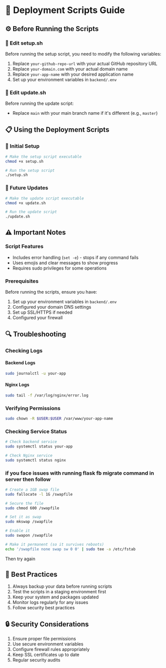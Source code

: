# 🚀 Deployment Scripts Guide


## ⚙️ Before Running the Scripts

### 📝 Edit setup.sh

Before running the setup script, you need to modify the following variables:

1. Replace `your-github-repo-url` with your actual GitHub repository URL
2. Replace `your-domain.com` with your actual domain name
3. Replace `your-app-name` with your desired application name
4. Set up your environment variables in `backend/.env`

### 📝 Edit update.sh

Before running the update script:
- Replace `main` with your main branch name if it's different (e.g., `master`)


## 📋 Using the Deployment Scripts

### 🔧 Initial Setup

```bash
# Make the setup script executable
chmod +x setup.sh

# Run the setup script
./setup.sh
```

### 🔄 Future Updates

```bash
# Make the update script executable
chmod +x update.sh

# Run the update script
./update.sh
```


## ⚠️ Important Notes

### Script Features
- Includes error handling (`set -e`) - stops if any command fails
- Uses emojis and clear messages to show progress
- Requires sudo privileges for some operations

### Prerequisites
Before running the scripts, ensure you have:
1. Set up your environment variables in `backend/.env`
2. Configured your domain DNS settings
3. Set up SSL/HTTPS if needed
4. Configured your firewall

## 🔍 Troubleshooting

### Checking Logs

#### Backend Logs
```bash
sudo journalctl -u your-app
```

#### Nginx Logs
```bash
sudo tail -f /var/log/nginx/error.log
```

### Verifying Permissions
```bash
sudo chown -R $USER:$USER /var/www/your-app-name
```

### Checking Service Status
```bash
# Check backend service
sudo systemctl status your-app

# Check Nginx service
sudo systemctl status nginx

```

### if you face issues with running flask fb migrate command in server then follow
```bash
# Create a 1GB swap file
sudo fallocate -l 1G /swapfile

# Secure the file
sudo chmod 600 /swapfile

# Set it as swap
sudo mkswap /swapfile

# Enable it
sudo swapon /swapfile

# Make it permanent (so it survives reboots)
echo '/swapfile none swap sw 0 0' | sudo tee -a /etc/fstab
```

Then try again

## 📝 Best Practices

1. Always backup your data before running scripts
2. Test the scripts in a staging environment first
3. Keep your system and packages updated
4. Monitor logs regularly for any issues
5. Follow security best practices

## 🔒 Security Considerations

1. Ensure proper file permissions
2. Use secure environment variables
3. Configure firewall rules appropriately
4. Keep SSL certificates up to date
5. Regular security audits


